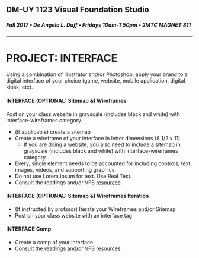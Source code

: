 ## DM-UY 1123 Visual Foundation Studio
##### Fall 2017 • De Angela L. Duff • Fridays 10am-1:50pm • 2MTC MAGNET 811 
---


# PROJECT: INTERFACE
Using a combination of Illustrator and/or Photoshop, apply your brand to a digital interface of your choice (game, website, mobile application, digital kiosk, etc).

#### INTERFACE (OPTIONAL: Sitemap &amp;) Wireframes    
Post on your class website in grayscale (includes black and white) with interface-wireframes category. 
* (if applicable) create a sitemap
* Create a wireframe of your interface in letter dimensions (8 1/2 x 11). 
  * If you are doing a website, you also need to include a sitemap in grayscale (includes black and white) with interface-wireframes category. 
* Every, single element needs to be accounted for including controls, text, images, videos, and supporting graphics. 
* Do not use Lorem Ipsum for text. Use Real Text.
* Consult the readings and/or VFS <a href="../dm1123_vfs_recommended_resources.md">resources</a> 

#### INTERFACE (OPTIONAL: Sitemap &amp;) Wireframes Iteration  
* (If instructed by profssor) Iterate your Wireframes and/or Sitemap
* Post on your class website with an interface tag

#### INTERFACE Comp 
* Create a comp of your interface
* Consult the readings and/or VFS <a href="../dm1123_vfs_recommended_resources.md">resources</a> 



